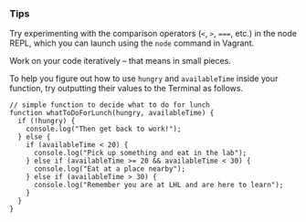 ### Tips

Try experimenting with the comparison operators (`<`, `>`, `===`, etc.) in the node REPL, which you can launch using the `node` command in Vagrant.

Work on your code iteratively – that means in small pieces. 

To help you figure out how to use `hungry` and `availableTime` inside your function, try outputting their values to the Terminal as follows.

```
// simple function to decide what to do for lunch
function whatToDoForLunch(hungry, availableTime) {
  if (!hungry) {
    console.log("Then get back to work!");
  } else {
    if (availableTime < 20) {
      console.log("Pick up something and eat in the lab");
    } else if (availableTime >= 20 && availableTime < 30) {
      console.log("Eat at a place nearby");
    } else if (availableTime > 30) {
      console.log("Remember you are at LHL and are here to learn");
    }
  }
}
```